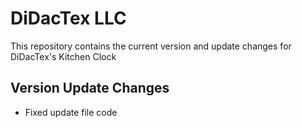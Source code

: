 # DiDacTex LLC
This repository contains the current version and update changes for DiDacTex's Kitchen Clock

## Version Update Changes
* Fixed update file code
